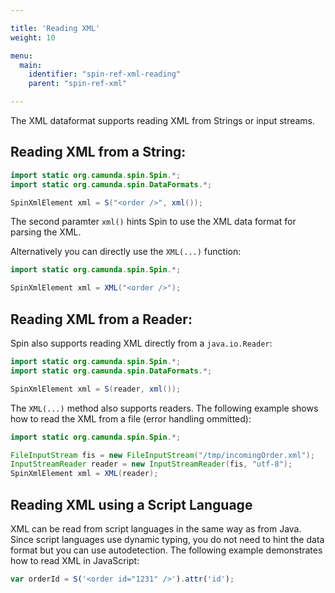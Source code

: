 ```yaml
---

title: 'Reading XML'
weight: 10

menu:
  main:
    identifier: "spin-ref-xml-reading"
    parent: "spin-ref-xml"

---
```


The XML dataformat supports reading XML from Strings or input streams.

## Reading XML from a String:

```java
import static org.camunda.spin.Spin.*;
import static org.camunda.spin.DataFormats.*;

SpinXmlElement xml = S("<order />", xml());
```

The second paramter `xml()` hints Spin to use the XML data format for parsing the XML.

Alternatively you can directly use the `XML(...)` function:

```java
import static org.camunda.spin.Spin.*;

SpinXmlElement xml = XML("<order />");
```

## Reading XML from a Reader:

Spin also supports reading XML directly from a `java.io.Reader`:

```java
import static org.camunda.spin.Spin.*;
import static org.camunda.spin.DataFormats.*;

SpinXmlElement xml = S(reader, xml());
```

The `XML(...)` method also supports readers. The following example shows how to read the XML from a file (error handling ommitted):

```java
import static org.camunda.spin.Spin.*;

FileInputStream fis = new FileInputStream("/tmp/incomingOrder.xml");
InputStreamReader reader = new InputStreamReader(fis, "utf-8");
SpinXmlElement xml = XML(reader);
```

## Reading XML using a Script Language

XML can be read from script languages in the same way as from Java. Since script languages use dynamic typing, you do not need to hint the data format but you can use autodetection. The following example demonstrates how to read XML in JavaScript:

```javascript
var orderId = S('<order id="1231" />').attr('id');
```

